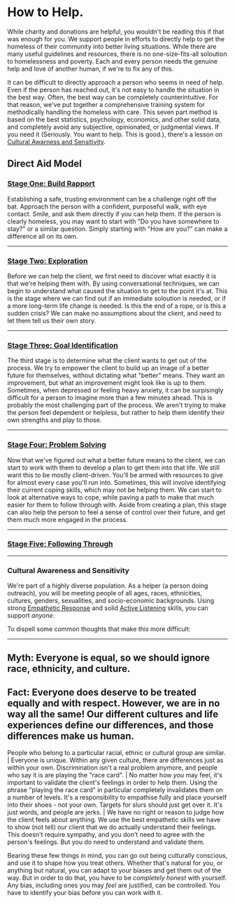 # How to Help.

While charity and donations are helpful, you wouldn't be reading this if that was enough for you. We support people in efforts to directly help to get the homeless of their community into better living situations. While there are many useful guidelines and resources, there is no one-size-fits-all soloution to homelessness and poverty. Each and every person needs the genuine help and love of another human, if we're to fix any of this.

It can be difficult to directly approach a person who seems in need of help. Even if the person has reached out, it's not easy to handle the situation in the best way. Often, the best way can be completely counterintuitive. For that reason, we've put together a comprehensive training system for methodically handling the homeless with care. This seven part method is based on the best statistics, psychology, economics, and other solid data, and completely avoid any subjective, opinionated, or judgmental views. If you need it (Seriously. You want to help. This is good.), there's a lesson on [Cultural Awarness and Sensitivity](#cultural-awareness-and-sensitivity). 

## Direct Aid Model

### [Stage One: Build Rapport](./training-direct-stage-one)
Establishing a safe, trusting environment can be a challenge right off the bat. Approach the person with a confident, purposeful walk, with eye contact. Smile, and ask them directly if you can help them. If the person is clearly homeless, you may want to start with "Do you have somewhere to stay?" or a similar question. Simply starting with "How are you?" can make a difference all on its own.

- - -

### [Stage Two: Exploration](training-direct-stage-two)
Before we can help the client, we first need to discover what exactly it is that we're helping them with. By using conversational techniques, we can begin to understand what caused the situation to get to the point it's at. This is the stage where we can find out if an immediate soloution is needed, or if a more long-term life change is needed. Is this the end of a rope, or is this a sudden crisis? We can make no assumptions about the client, and need to let them tell us their own story.

- - -

### [Stage Three: Goal Identification](training-direct-stage-three)
The third stage is to determine what the client wants to get out of the process. We try to empower the client to build up an image of a better future for themselves, without dictating what "better" means. They want an improvement, but what an improvement might look like is up to them. Sometimes, when depressed or feeling heavy anxiety, it can be surpisingly difficult for a person to imagine more than a few minutes ahead. This is probably the most challenging part of the process. We aren't trying to make the person feel dependent or helpless, but rather to help them identify their own strengths and play to those.

- - -

### [Stage Four: Problem Solving](training-direct-stage-four)
Now that we've figured out what a better future means to the client, we can start to work with them to develop a plan to get them into that life. We still want this to be mostly client-driven. You'll be armed with resources to give for almost every case you'll run into. Sometimes, this will involve identifying their current coping skills, which may not be helping them. We can start to look at alternative ways to cope, while paving a path to make that much easier for them to follow through with. Aside from creating a plan, this stage can also help the person to feel a sense of control over their future, and get them much more engaged in the process.

- - -

### [Stage Five: Following Through](training-direct-stage-five)

- - -

### Cultural Awareness and Sensitivity ###
We're part of a highly diverse population. As a helper (a person doing outreach), you will be meeting people of all ages, races, ethnicities, cultures, genders, sexualities, and socio-economic backgrounds. Using strong [Empathetic Response](training-direct-stage-one-empathetic-response) and solid [Active Listening](training-direct-stage-one#reflection--paraphrasing) skills, you can support _anyone_.

To dispell some common thoughts that make this more difficult:

---
Myth: Everyone is equal, so we should ignore race, ethnicity, and culture. 
---
Fact: Everyone does deserve to be treated equally and with respect. However, we are in no way all the same! Our different cultures and life experiences define our differences, and those differences make us human.
---
People who belong to a particular racial, ethnic or cultural group are similar. | Everyone is unique. Within any given culture, there are differences just as within your own.
Discrimination isn't a real problem anymore, and people who say it is are playing the "race card". | No matter how _you_ may feel, it's important to validate the client's feelings in order to help them. Using the phrase "playing the race card" in particular completely invalidates them on a number of levels. It's a responsibility to empathise fully and place yourself into their shoes - not your own.
Targets for slurs should just get over it. It's just words, and people are jerks. | We have no right or reason to judge how the client feels about anything. We use the best empathetic skills we have to show (not tell) our client that we do actually understand their feelings. This doesn't require sympathy, and you don't need to agree with the person's feelings. But you do need to understand and validate them.

Bearing these few things in mind, you can go out being culturally conscious, and use it to shape how you treat others. Whether that's natural for you, or anything but natural, you can adapt to your biases and get them out of the way. But in order to do that, you have to be _completely honest_ with yourself. Any bias, including ones you may _feel_ are justified, can be controlled. You have to identify your bias before you can work with it.

